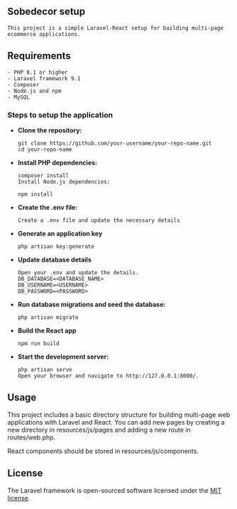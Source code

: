 ## Sobedecor setup

    This project is a simple Laravel-React setup for building multi-page ecommerce applications.

## Requirements

    - PHP 8.1 or higher
    - Laravel framework 9.1
    - Composer
    - Node.js and npm
    - MySQL 

### Steps to setup the application
- **Clone the repository:**

      git clone https://github.com/your-username/your-repo-name.git
      cd your-repo-name

- **Install PHP dependencies:**

      composer install
      Install Node.js dependencies:

      npm install

- **Create the .env file:**

      Create a .env file and update the necessary details

- **Generate an application key**

      php artisan key:generate

- **Update database details**
    
      Open your .env and update the details.
      DB_DATABASE=<DATABASE_NAME>
      DB_USERNAME=<USERNAME>
      DB_PASSWORD=<PASSWORD>

- **Run database migrations and seed the database:**

      php artisan migrate
    
- **Build the React app**

      npm run build

- **Start the development server:**

      php artisan serve
      Open your browser and navigate to http://127.0.0.1:8000/.

## Usage

This project includes a basic directory structure for building multi-page web applications with Laravel and React. 
You can add new pages by creating a new directory in resources/js/pages and adding a new route in routes/web.php.

React components should be stored in resources/js/components.

## License

The Laravel framework is open-sourced software licensed under the [MIT license](https://opensource.org/licenses/MIT).
